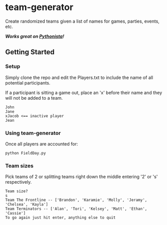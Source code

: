 # team-generator
Create randomized teams given a list of names for games, parties, events, etc.

***Works great on [Pythonista](http://omz-software.com/pythonista/)!***

## Getting Started

### Setup

Simply clone the repo and edit the Players.txt to include the name of all potential participants.

If a participant is sitting a game out, place an 'x' before their name and they will not be added to a team.

```text
John
Jane
xJacob <== inactive player
Jean
```

### Using team-generator
Once all players are accounted for:

```shell
python FieldDay.py
```

### Team sizes

Pick teams of 2 or splitting teams right down the middle entering '2' or 's' respectively.

```text
Team size?
s
Team The Frontline -- ['Brandon', 'Karamie', 'Molly', 'Jeramy', 'Chelsea', 'Kayla']
Team Terminators -- ['Alan', 'Tori', 'Kelsey', 'Matt', 'Ethan', 'Cassie']
To go again just hit enter, anything else to quit
```